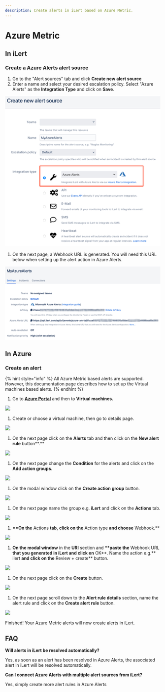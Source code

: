 ```yaml
---
description: Create alerts in iLert based on Azure Metric.
---
```


# Azure Metric

## In iLert <a href="#in-ilert" id="in-ilert"></a>

### Create a Azure Alerts alert source <a href="#create-alert-source" id="create-alert-source"></a>

1. Go to the "Alert sources" tab and click **Create new alert source**
2. Enter a name and select your desired escalation policy. Select "Azure Alerts" as the **Integration Type** and click on **Save**.

![](<../../.gitbook/assets/iLert (34).png>)

1. On the next page, a Webhook URL is generated. You will need this URL below when setting up the alert action in Azure Alerts.

![](<../../.gitbook/assets/iLert (35).png>)

## In Azure <a href="#in-splunk" id="in-splunk"></a>

### Create an alert <a href="#create-action-sequences" id="create-action-sequences"></a>

{% hint style="info" %}
All Azure Metric based alerts are supported. However, this documentation page describes how to set up the Virtual machines based alerts.
{% endhint %}

1. Go to [**Azure Portal**](https://portal.azure.com) and then to **Virtual machines.**&#x20;

![](<../../.gitbook/assets/Home\_-\_Microsoft\_Azure (2).png>)

1. Create or choose a virtual machine, then go to details page.

![](../../.gitbook/assets/Virtual\_machines\_-\_Microsoft\_Azure.png)

1. On the next page click on the **Alerts** tab and then click on the **New alert rule** button**.**

![](../../.gitbook/assets/MyServer\_-\_Microsoft\_Azure.png)

1. On the next page change the **Condition** for the alerts and click on the **Add action groups.**

![](<../../.gitbook/assets/Create\_alert\_rule\_-\_Microsoft\_Azure (3).png>)

1. On the modal window click on the **Create action group** button.

![](<../../.gitbook/assets/Select\_an\_action\_group\_to\_attach\_to\_this\_alert\_rule\_-\_Microsoft\_Azure (1).png>)

1. On the next page name the group e.g. **iLert** and click on the **Actions** tab.

![](<../../.gitbook/assets/Create\_action\_group\_-\_Microsoft\_Azure (3).png>)

1. **\*\*On the** Actions **tab**, **click on the** Action type **and choose** Webhook.\*\*

![](<../../.gitbook/assets/Create\_action\_group\_-\_Microsoft\_Azure (4).png>)

1. **On the modal window** in the **URI** section and **\*\*paste the** Webhook URL **that you generated in iLert and click on** OK**. Name the action e.g.** ilert **and click on the** Review + create\*\* button.

![](<../../.gitbook/assets/Webhook\_-\_Microsoft\_Azure (1).png>)

1. On the next page click on the **Create** button.

![](<../../.gitbook/assets/Create\_action\_group\_-\_Microsoft\_Azure (5).png>)

1. On the next page scroll down to the **Alert rule details** section, name the alert rule and click on the **Create alert rule** button.

![](../../.gitbook/assets/Create\_alert\_rule\_-\_Microsoft\_Azure1.png)

Finished! Your Azure Metric alerts will now create alerts in iLert.

## FAQ <a href="#faq" id="faq"></a>

**Will alerts in iLert be resolved automatically?**

Yes, as soon as an alert has been resolved in Azure Alerts, the associated alert in iLert will be resolved automatically.

**Can I connect Azure Alerts with multiple alert sources from iLert?**

Yes, simply create more alert rules in Azure Alerts

